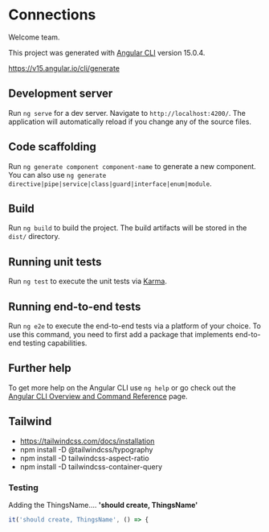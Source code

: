 # Connections

Welcome team.



This project was generated with [Angular CLI](https://github.com/angular/angular-cli) version 15.0.4.

https://v15.angular.io/cli/generate

## Development server

Run `ng serve` for a dev server. Navigate to `http://localhost:4200/`. The application will automatically reload if you change any of the source files.

## Code scaffolding

Run `ng generate component component-name` to generate a new component. You can also use `ng generate directive|pipe|service|class|guard|interface|enum|module`.

## Build

Run `ng build` to build the project. The build artifacts will be stored in the `dist/` directory.

## Running unit tests

Run `ng test` to execute the unit tests via [Karma](https://karma-runner.github.io).

## Running end-to-end tests

Run `ng e2e` to execute the end-to-end tests via a platform of your choice. To use this command, you need to first add a package that implements end-to-end testing capabilities.

## Further help

To get more help on the Angular CLI use `ng help` or go check out the [Angular CLI Overview and Command Reference](https://angular.io/cli) page.



## Tailwind
- https://tailwindcss.com/docs/installation
- npm install -D @tailwindcss/typography
- npm install -D tailwindcss-aspect-ratio
- npm install  -D tailwindcss-container-query

### Testing
Adding the ThingsName.... **'should create, ThingsName'** 

 ```javascript
 it('should create, ThingsName', () => {
 ```